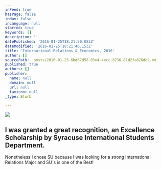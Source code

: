 ```yaml
---
inFeed: true
hasPage: false
inNav: false
inLanguage: null
starred: true
keywords: []
description: ''
datePublished: '2016-01-25T18:21:50.083Z'
dateModified: '2016-01-25T18:21:46.153Z'
title: 'International Relations & Economics, 2016'
author: []
sourcePath: _posts/2016-01-25-6bd67d58-83e4-4ecc-8736-81d2fa826dd2.md
published: true
authors: []
publisher:
  name: null
  domain: null
  url: null
  favicon: null
_type: Blurb

---
```

![](https://the-grid-user-content.s3-us-west-2.amazonaws.com/25d4d5dd-4c5c-4783-ba86-11b2457c0d78.jpg)

## I was granted a great recognition, an Excellence Scholarship by Syracuse International Students Department. 

Nonetheless I chose SU because I was looking for a strong International Relations Major and SU´s is one of the Best!

##